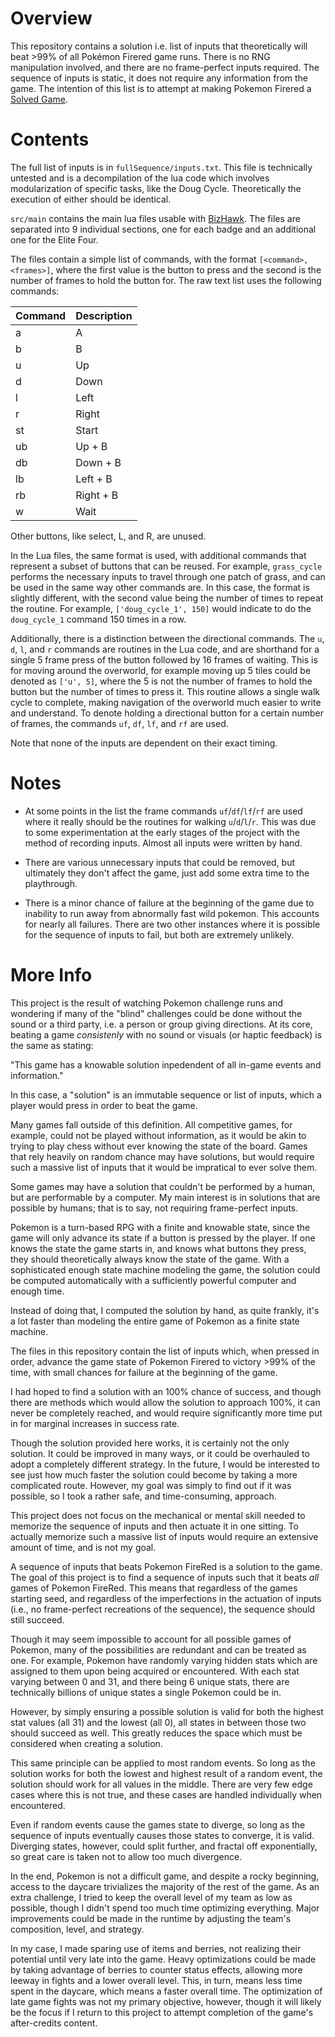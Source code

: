 # Overview

This repository contains a solution i.e. list of inputs that theoretically will beat >99% of all Pokémon Firered game runs.  There is no RNG manipulation involved, and there are no frame-perfect inputs required.  The sequence of inputs is static, it does not require any information from the game.  The intention of this list is to attempt at making Pokemon Firered a [Solved Game](https://en.wikipedia.org/wiki/Solved_game).  

# Contents

The full list of inputs is in `fullSequence/inputs.txt`.  This file is technically untested and is a decompilation of the lua code which involves modularization of specific tasks, like the Doug Cycle.  Theoretically the execution of either should be identical.  

`src/main` contains the main lua files usable with [BizHawk](https://tasvideos.org/Bizhawk).  The files are separated into 9 individual sections, one for each badge and an additional one for the Elite Four.  

The files contain a simple list of commands, with the format `[<command>, <frames>]`, where the first value is the button to press and the second is the number of frames to hold the button for.  The raw text list uses the following commands:

| Command | Description |
| ------------- | ------------- |
| a  | A |
| b  | B |
| u  | Up |
| d  | Down |
| l  | Left |
| r  | Right |
| st  | Start |
| ub  | Up + B |
| db  | Down + B |
| lb  | Left + B |
| rb  | Right + B |
| w  | Wait |

Other buttons, like select, L, and R, are unused. 

In the Lua files, the same format is used, with additional commands that represent a subset of buttons that can be reused.  For example, `grass_cycle` performs the necessary inputs to travel through one patch of grass, and can be used in the same way other commands are.  In this case, the format is slightly different, with the second value being the number of times to repeat the routine.  For example, `['doug_cycle_1', 150]` would indicate to do the `doug_cycle_1` command 150 times in a row.

Additionally, there is a distinction between the directional commands.  The `u`, `d`, `l`, and `r` commands are routines in the Lua code, and are shorthand for a single 5 frame press of the button followed by 16 frames of waiting.  This is for moving around the overworld, for example moving up 5 tiles could be denoted as `['u', 5]`, where the 5 is not the number of frames to hold the button but the number of times to press it.  This routine allows a single walk cycle to complete, making navigation of the overworld much easier to write and understand.  To denote holding a directional button for a certain number of frames, the commands `uf`, `df`, `lf`, and `rf` are used.  

Note that none of the inputs are dependent on their exact timing.

# Notes

- At some points in the list the frame commands `uf`/`df`/`lf`/`rf` are used where it really should be the routines for walking `u`/`d`/`l`/`r`.  This was due to some experimentation at the early stages of the project with the method of recording inputs.  Almost all inputs were written by hand.  

- There are various unnecessary inputs that could be removed, but ultimately they don't affect the game, just add some extra time to the playthrough.  

- There is a minor chance of failure at the beginning of the game due to inability to run away from abnormally fast wild pokemon.  This accounts for nearly all failures.  There are two other instances where it is possible for the sequence of inputs to fail, but both are extremely unlikely.

# More Info

This project is the result of watching Pokemon challenge runs and wondering if many of the "blind" challenges could be done without the sound or a third party, i.e. a person or group giving directions.  At its core, beating a game *consistenly* with no sound or visuals (or haptic feedback) is the same as stating:

"This game has a knowable solution inpedendent of all in-game events and information."

In this case, a "solution" is an immutable sequence or list of inputs, which a player would press in order to beat the game.

Many games fall outside of this definition.  All competitive games, for example, could not be played without information, as it would be akin to trying to play chess without ever knowing the state of the board.  Games that rely heavily on random chance may have solutions, but would require such a massive list of inputs that it would be impratical to ever solve them.  

Some games may have a solution that couldn't be performed by a human, but are performable by a computer.  My main interest is in solutions that are possible by humans;  that is to say, not requiring frame-perfect inputs.

Pokemon is a turn-based RPG with a finite and knowable state, since the game will only advance its state if a button is pressed by the player.  If one knows the state the game starts in, and knows what buttons they press, they should theoretically always know the state of the game.  With a sophisticated enough state machine modeling the game, the solution could be computed automatically with a sufficiently powerful computer and enough time.  

Instead of doing that, I computed the solution by hand, as quite frankly, it's a lot faster than modeling the entire game of Pokemon as a finite state machine.  

The files in this repository contain the list of inputs which, when pressed in order, advance the game state of Pokemon Firered to victory >99% of the time, with small chances for failure at the beginning of the game.  

I had hoped to find a solution with an 100% chance of success, and though there are methods which would allow the solution to approach 100%, it can never be completely reached, and would require significantly more time put in for marginal increases in success rate.

Though the solution provided here works, it is certainly not the only solution.  It could be improved in many ways, or it could be overhauled to adopt a completely different strategy.  In the future, I would be interested to see just how much faster the solution could become by taking a more complicated route.  However, my goal was simply to find out if it was possible, so I took a rather safe, and time-consuming, approach. 

This project does not focus on the mechanical or mental skill needed to memorize the sequence of inputs and then actuate it in one sitting.  To actually memorize such a massive list of inputs would require an extensive amount of time, and is not my goal.

A sequence of inputs that beats Pokemon FireRed is a solution to the game.  The goal of this project is to find a sequence of inputs such that it beats *all* games of Pokemon FireRed.  This means that regardless of the games starting seed, and regardless of the imperfections in the actuation of inputs (i.e., no frame-perfect recreations of the sequence), the sequence should still succeed. 

Though it may seem impossible to account for all possible games of Pokemon, many of the possibilities are redundant and can be treated as one.  For example, Pokemon have randomly varying hidden stats which are assigned to them upon being acquired or encountered.  With each stat varying between 0 and 31, and there being 6 unique stats, there are technically billions of unique states a single Pokemon could be in.  

However, by simply ensuring a possible solution is valid for both the highest stat values (all 31) and the lowest (all 0), all states in between those two should succeed as well.  This greatly reduces the space which must be considered when creating a solution. 

This same principle can be applied to most random events.  So long as the solution works for both the lowest and highest result of a random event, the solution should work for all values in the middle.  There are very few edge cases where this is not true, and these cases are handled individually when encountered.  

Even if random events cause the games state to diverge, so long as the sequence of inputs eventually causes those states to converge, it is valid.  Diverging states, however, could split further, and fractal off exponentially, so great care is taken not to allow too much divergence.  

In the end, Pokemon is not a difficult game, and despite a rocky beginning, access to the daycare trivializes the majority of the rest of the game.  As an extra challenge, I tried to keep the overall level of my team as low as possible, though I didn't spend too much time optimizing everything.  Major improvements could be made in the runtime by adjusting the team's composition, level, and strategy.  

In my case, I made sparing use of items and berries, not realizing their potential until very late into the game.  Heavy optimizations could be made by taking advantage of berries to counter status effects, allowing more leeway in fights and a lower overall level.  This, in turn, means less time spent in the daycare, which means a faster overall time.  The optimization of late game fights was not my primary objective, however, though it will likely be the focus if I return to this project to attempt completion of the game's after-credits content.  
